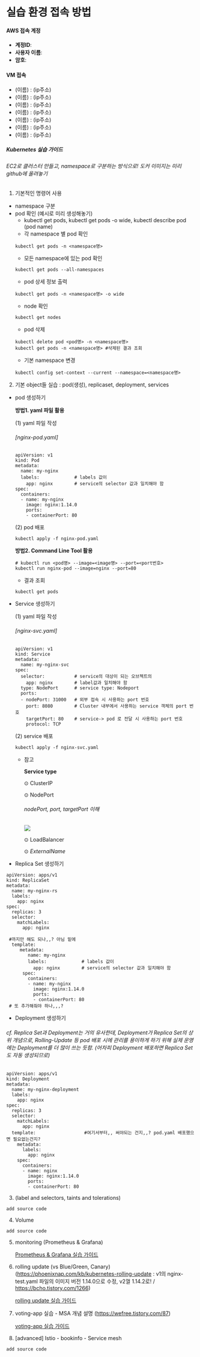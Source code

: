 # 실습 환경 접속 방법
#### AWS 접속 계정
- **계정ID**:
- **사용자 이름**:
- **암호**:


#### VM 접속
- (이름) : (ip주소)
- (이름) : (ip주소)
- (이름) : (ip주소)
- (이름) : (ip주소)
- (이름) : (ip주소)
- (이름) : (ip주소)
- (이름) : (ip주소)

##### Kubernetes 실습 가이드
###### EC2로 클러스터 만들고, namespace로 구분하는 방식으로! 도커 이미지는 미리 github에 올려놓기

1. 기본적인 명령어 사용
  - namespace 구분
  - pod 확인 (예시로 미리 생성해놓기)
    - kubectl get pods, kubectl get pods -o wide, kubectl describe pod (pod name)
    - 각 namespace 별 pod 확인
    ```
    kubectl get pods -n <namespace명>
    ```
    - 모든 namespace에 있는 pod 확인
    ```
    kubectl get pods --all-namespaces
    ```
    - pod 상세 정보 출력
    ```
    kubectl get pods -n <namespace명> -o wide
    ```
    - node 확인
    ```
    kubectl get nodes
    ```
    - pod 삭제
    ```
    kubectl delete pod <pod명> -n <namespace명>
    kubectl get pods -n <namespace명> #삭제된 결과 조회
    ```
    - 기본 namespace 변경
    ```
    kubectl config set-context --current --namespace=<namespace명>
    ```
2. 기본 object들 실습 : pod(생성), replicaset, deployment, services
  - pod 생성하기  


    **방법1. yaml 파일 활용**   
    
    
    (1) yaml 파일 작성  
    ###### [nginx-pod.yaml]
    ```
    apiVersion: v1
    kind: Pod
    metadata:
      name: my-nginx
      labels:             # labels 값이
        app: nginx        # service의 selector 값과 일치해야 함 
    spec:
      containers:
      - name: my-nginx
        image: nginx:1.14.0
        ports:
        - containerPort: 80
    ```
    (2) pod 배포
    ```
    kubectl apply -f nginx-pod.yaml
    ```
    **방법2. Command Line Tool 활용**
    ```
    # kubectl run <pod명> --image=<image명> --port=<port번호>
    kubectl run nginx-pod --image=nginx --port=80
    ```
    - 결과 조회
    ```
    kubectl get pods
    ```
  - Service 생성하기  


    (1) yaml 파일 작성  
    
    
    ###### [nginx-svc.yaml]
    ```
    apiVersion: v1
    kind: Service
    metadata:
      name: my-nginx-svc
    spec:
      selector:           # service의 대상이 되는 오브젝트의
        app: nginx        # label값과 일치해야 함
      type: NodePort      # service type: Nodeport
      ports:
      - nodePort: 31000   # 외부 접속 시 사용하는 port 번호
        port: 8080        # Cluster 내부에서 사용하는 service 객체의 port 번호
        targetPort: 80    # service-> pod 로 전달 시 사용하는 port 번호
        protocol: TCP

    ```
    (2) service 배포
    ```
    kubectl apply -f nginx-svc.yaml
    ```
    - 참고  


      **Service type**  
      
      
      ⊙ ClusterIP  
      
      
      ⊙ NodePort  
      ###### nodePort, port, targetPort 이해
      ![](https://dz2cdn1.dzone.com/storage/temp/14848977-nodeport.jpg)
      
      ⊙ LoadBalancer  
      
      
      ⊙ *ExternalName*
      
  - Replica Set 생성하기
  ```
  apiVersion: apps/v1
  kind: ReplicaSet
  metadata:
    name: my-nginx-rs
    labels:
      app: nginx
  spec:
    replicas: 3
    selector:
      matchLabels:
        app: nginx
        
   #까지만 해도 되나,,? 아님 밑에
    template:
       metadata:
          name: my-nginx
          labels:             # labels 값이
            app: nginx        # service의 selector 값과 일치해야 함 
        spec:
          containers:
          - name: my-nginx
            image: nginx:1.14.0
            ports:
            - containerPort: 80
   # 또 추가해줘야 하나,,,?
  ```
  - Deployment 생성하기
  ###### cf. Replica Set과 Deployment는 거의 유사한데, Deployment가 Replica Set의 상위 개념으로, Rolling-Update 등 pod 배포 시에 관리를 용이하게 하기 위해 실제 운영에는 Deployment를 더 많이 쓰는 듯함. (어차피 Deployment 배포하면 Replica Set 도 자동 생성되므로)
  ```
  apiVersion: apps/v1
  kind: Deployment
  metadata:
    name: my-nginx-deployment
    labels:
      app: nginx
  spec:
    replicas: 3
    selector:
      matchLabels:
        app: nginx
    template:                  #여기서부터,, 써야되는 건지,,? pod.yaml 배포했으면 필요없는건지?
      metadata:
        labels:
          app: nginx
      spec:
        containers:
        - name: nginx
          image: nginx:1.14.0
          ports:
          - containerPort: 80
  ```
3. (label and selectors, taints and tolerations)
```
add source code
```
4. Volume
```
add source code
```
5. monitoring (Prometheus & Grafana)  

    [Prometheus & Grafana 실습 가이드](https://github.com/KubeHatesMe/datacon-k8s/blob/master/Prometheus%20%26%20Grafana.md)
    
6. rolling update (vs Blue/Green, Canary) (https://phoenixnap.com/kb/kubernetes-rolling-update : v1의 nginx-test.yaml 파일의 이미지 버전 1.14.0으로 수정, v2껄 1.14.2로!  /  https://bcho.tistory.com/1266)  

    [rolling update 실습 가이드](https://github.com/KubeHatesMe/datacon-k8s/blob/master/rolling%20update.md)  
    
7. voting-app 실습 - MSA 개념 설명 (https://wefree.tistory.com/87)

    [voting-app 실습 가이드](https://github.com/KubeHatesMe/datacon-k8s/blob/master/voting-app.md)   


8. [advanced] Istio - bookinfo - Service mesh

```
add source code
```

